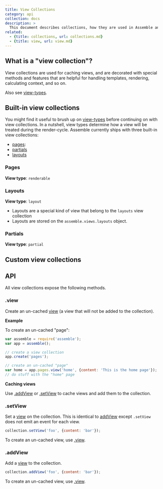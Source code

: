 ```yaml
---
title: View Collections
category: api
collection: docs
description: >
  This document describes collections, how they are used in Assemble and how to create them.
related: 
  - {title: collections, url: collections.md}
  - {title: view, url: view.md}
---
```


## What is a "view collection"?

View collections are used for caching views, and are decorated with special methods and features that are helpful for handling templates, rendering, calculating context, and so on.

Also see [view-types](view-types.md).

## Built-in view collections

You might find it useful to brush up on [view-types](view-types.md) before continuing on with view collections. In a nutshell, view types determine how a view will be treated during the render-cycle. Assemble currently ships with three built-in view collections:

- [pages](#pages): 
- [partials](#partials)
- [layouts](#layouts)

### Pages

**View type**: `renderable`

### Layouts

**View type**: `layout`

- Layouts are a special kind of view that belong to the `layouts` view collection
- Layouts are stored on the `assemble.views.layouts` object.

### Partials

**View type**: `partial`

## Custom view collections


## API

All view collections expose the following methods.

### .view

Create an un-cached [view](View.md) (a view that will not be added to the collection).

**Example**

To create an un-cached "page":

```js
var assemble = require('assemble');
var app = assemble();

// create a view collection
app.create('pages');

// create an un-cached "page"
var home = app.pages.view('home', {content: 'This is the home page'});
// do stuff with the "home" page
```

**Caching views**

Use [.addView](#addView) or [.setView](#setView) to cache views and add them to the collection.

### .setView

Set a [view](view.md) on the collection. This is identical to [addView](#addView) except `.setView` does not emit an event for each view.

```js
collection.setView('foo', {content: 'bar'});
```

To create an un-cached view, use [.view](#view).

### .addView

Add a [view](view.md) to the collection. 

```js
collection.addView('foo', {content: 'bar'});
```

To create an un-cached view, use [.view](#view).
